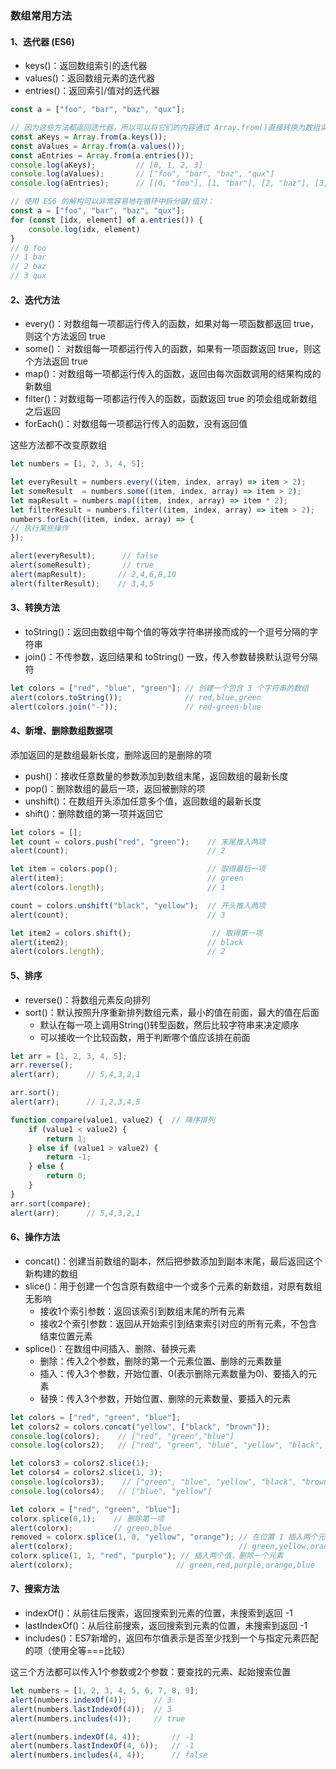 ### 数组常用方法
#### 1、迭代器 (ES6)
* keys()：返回数组索引的迭代器
* values()：返回数组元素的迭代器
* entries()：返回索引/值对的迭代器

```js
const a = ["foo", "bar", "baz", "qux"];

// 因为这些方法都返回迭代器，所以可以将它们的内容通过 Array.from()直接转换为数组实例
const aKeys = Array.from(a.keys());
const aValues = Array.from(a.values());
const aEntries = Array.from(a.entries());
console.log(aKeys);         // [0, 1, 2, 3]
console.log(aValues);       // ["foo", "bar", "baz", "qux"]
console.log(aEntries);      // [[0, "foo"], [1, "bar"], [2, "baz"], [3, "qux"]]

// 使用 ES6 的解构可以非常容易地在循环中拆分键/值对：
const a = ["foo", "bar", "baz", "qux"];
for (const [idx, element] of a.entries()) {
    console.log(idx, element)
}
// 0 foo 
// 1 bar 
// 2 baz 
// 3 qux
```


#### 2、迭代方法
* every()：对数组每一项都运行传入的函数，如果对每一项函数都返回 true，则这个方法返回 true
* some()： 对数组每一项都运行传入的函数，如果有一项函数返回 true，则这个方法返回 true
* map()：对数组每一项都运行传入的函数，返回由每次函数调用的结果构成的新数组
* filter()：对数组每一项都运行传入的函数，函数返回 true 的项会组成新数组之后返回
* forEach()：对数组每一项都运行传入的函数，没有返回值

这些方法都不改变原数组



```js
let numbers = [1, 2, 3, 4, 5];

let everyResult = numbers.every((item, index, array) => item > 2);
let someResult  = numbers.some((item, index, array) => item > 2);
let mapResult = numbers.map((item, index, array) => item * 2);
let filterResult = numbers.filter((item, index, array) => item > 2);
numbers.forEach((item, index, array) => {
// 执行某些操作
});

alert(everyResult);      // false
alert(someResult);       // true
alert(mapResult);       // 2,4,6,8,10
alert(filterResult);    // 3,4,5
```



#### 3、转换方法
* toString()：返回由数组中每个值的等效字符串拼接而成的一个逗号分隔的字符串
* join()：不传参数，返回结果和 toString() 一致，传入参数替换默认逗号分隔符

```js
let colors = ["red", "blue", "green"]; // 创建一个包含 3 个字符串的数组
alert(colors.toString());              // red,blue,green
alert(colors.join("-"));               // red-green-blue
```


#### 4、新增、删除数组数据项
添加返回的是数组最新长度，删除返回的是删除的项
* push()：接收任意数量的参数添加到数组末尾，返回数组的最新长度
* pop()：删除数组的最后一项，返回被删除的项
* unshift()：在数组开头添加任意多个值，返回数组的最新长度
* shift()：删除数组的第一项并返回它

```js
let colors = []; 
let count = colors.push("red", "green");    // 末尾推入两项
alert(count);                               // 2

let item = colors.pop();                    // 取得最后一项
alert(item);                                // green
alert(colors.length);                       // 1

count = colors.unshift("black", "yellow");  // 开头推入两项
alert(count);                               // 3

let item2 = colors.shift();                  // 取得第一项
alert(item2);                               // black
alert(colors.length);                       // 2
```


#### 5、排序
* reverse()：将数组元素反向排列
* sort()：默认按照升序重新排列数组元素，最小的值在前面，最大的值在后面
  * 默认在每一项上调用String()转型函数，然后比较字符串来决定顺序
  * 可以接收一个比较函数，用于判断哪个值应该排在前面

```js
let arr = [1, 2, 3, 4, 5];
arr.reverse();
alert(arr);      // 5,4,3,2,1

arr.sort();
alert(arr);      // 1,2,3,4,5

function compare(value1, value2) {  // 降序排列
    if (value1 < value2) {
        return 1;       
    } else if (value1 > value2) {
        return -1;      
    } else {
        return 0;
    }
}
arr.sort(compare);
alert(arr);      // 5,4,3,2,1
```

#### 6、操作方法
* concat()：创建当前数组的副本，然后把参数添加到副本末尾，最后返回这个新构建的数组
* slice()：用于创建一个包含原有数组中一个或多个元素的新数组，对原有数组无影响
  * 接收1个索引参数：返回该索引到数组末尾的所有元素
  * 接收2个索引参数：返回从开始索引到结束索引对应的所有元素，不包含结束位置元素
* splice()：在数组中间插入、删除、替换元素
  * 删除：传入2个参数，删除的第一个元素位置、删除的元素数量
  * 插入：传入3个参数，开始位置、0(表示删除元素数量为0)、要插入的元素
  * 替换：传入3个参数，开始位置、删除的元素数量、要插入的元素

```js
let colors = ["red", "green", "blue"];
let colors2 = colors.concat("yellow", ["black", "brown"]);
console.log(colors);    // ["red", "green","blue"]
console.log(colors2);   // ["red", "green", "blue", "yellow", "black", "brown"]

let colors3 = colors2.slice(1);
let colors4 = colors2.slice(1, 3);
console.log(colors3);    // ["green", "blue", "yellow", "black", "brown"]
console.log(colors4);   // ["blue", "yellow"]

let colorx = ["red", "green", "blue"];
colorx.splice(0,1);    // 删除第一项
alert(colorx);         // green,blue
removed = colorx.splice(1, 0, "yellow", "orange"); // 在位置 1 插入两个元素
alert(colorx);                                     // green,yellow,orange,blue
colorx.splice(1, 1, "red", "purple"); // 插入两个值，删除一个元素
alert(colorx);                       // green,red,purple,orange,blue
```


#### 7、搜索方法
* indexOf()：从前往后搜索，返回搜索到元素的位置，未搜索到返回 -1
* lastIndexOf()：从后往前搜索，返回搜索到元素的位置，未搜索到返回 -1
* includes()：ES7新增的，返回布尔值表示是否至少找到一个与指定元素匹配的项（使用全等===比较）

这三个方法都可以传入1个参数或2个参数：要查找的元素、起始搜索位置
```js
let numbers = [1, 2, 3, 4, 5, 6, 7, 8, 9];
alert(numbers.indexOf(4));      // 3
alert(numbers.lastIndexOf(4));  // 3
alert(numbers.includes(4));     // true

alert(numbers.indexOf(4, 4));       // -1
alert(numbers.lastIndexOf(4, 6));   // -1
alert(numbers.includes(4, 4));      // false
```


